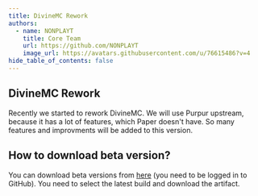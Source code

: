 ```yaml
---
title: DivineMC Rework
authors:
  - name: NONPLAYT
    title: Core Team
    url: https://github.com/NONPLAYT
    image_url: https://avatars.githubusercontent.com/u/76615486?v=4
hide_table_of_contents: false
---
```


## DivineMC Rework
Recently we started to rework DivineMC. We will use Purpur upstream, because it has a lot of features, which Paper doesn't have. So many features and improvments will be added to this version.

## How to download beta version?
You can download beta versions from [here](https://github.com/DivineMC/DivineMC/actions/workflows/build.yml?query=branch%3Arework+is%3Asuccess) (you need to be logged in to GitHub). You need to select the latest build and download the artifact.
